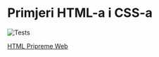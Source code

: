 # Primjeri HTML-a i CSS-a

![Tests](https://github.com/mariovata/TVZ/actions/workflows/azure-static-web-apps-lively-hill-0dadebe10.yml/badge.svg)

[HTML Pripreme Web](https://lively-hill-0dadebe10.azurestaticapps.net/)

